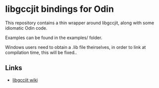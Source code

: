 # libgccjit bindings for Odin

This repository contains a thin wrapper around libgccjit, along with some idiomatic Odin code.

Examples can be found in the examples/ folder.

Windows users need to obtain a .lib file theirselves, in order to link at compilation time, this will be fixed..

## Links
- [libgccjit wiki](https://gcc.gnu.org/onlinedocs/jit/index.html)
